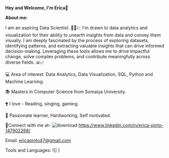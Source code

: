 **Hey and Welcome, I'm Erica**👋

**About me:**

I am an aspiring Data Scientist. 👩‍💼💹
I'm drawn to data analytics and visualization for their ability to unearth insights from data and convey them visually. I am deeply fascinated by the process of exploring datasets, identifying patterns, and extracting valuable insights that can drive informed decision-making. Leveraging these tools allows me to drive impactful change, solve complex problems, and contribute meaningfully across diverse fields. 📊📈

💻 Area of interest: Data Analytics, Data Visualization, SQL, Python and Machine Learning.

📚 Masters in Computer Science from Somaiya University.

❣️ I love - Reading, singing, gaming. 

🌟 Passionate learner, Hardworking, Self motivated.

🔗Connect with me at-
![download](https://github.com/Erica-pinto/Erica-Pinto/assets/131152857/476be154-f085-488c-be9f-0c84116cb186) https://www.linkedin.com/in/erica-pinto-147902268/   

Email: ericapinto47@gmail.com

Tools and Languages: ![]
]

